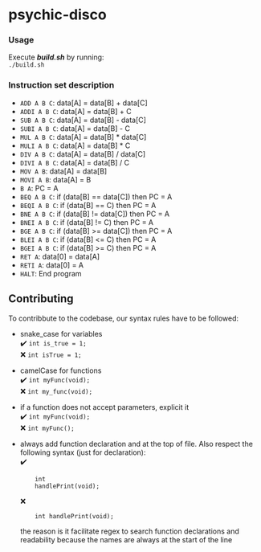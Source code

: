 # psychic-disco

### Usage 
Execute **_build.sh_** by running:  
`./build.sh`

### Instruction set description
- `ADD A B C`: data[A] = data[B] + data[C]
- `ADDI A B C`: data[A] = data[B] + C
- `SUB A B C`: data[A] = data[B] - data[C]
- `SUBI A B C`: data[A] = data[B] - C
- `MUL A B C`: data[A] = data[B] * data[C]
- `MULI A B C`: data[A] = data[B] * C
- `DIV A B C`: data[A] = data[B] / data[C]
- `DIVI A B C`: data[A] = data[B] / C
- `MOV A B`: data[A] = data[B]
- `MOVI A B`: data[A] = B
- `B A`: PC = A
- `BEQ A B C`: if (data[B] == data[C]) then PC = A
- `BEQI A B C`: if (data[B] == C) then PC = A
- `BNE A B C`: if (data[B] != data[C]) then PC = A
- `BNEI A B C`: if (data[B] != C) then PC = A
- `BGE A B C`: if (data[B] >= data[C]) then PC = A
- `BLEI A B C`: if (data[B] <= C) then PC = A
- `BGEI A B C`: if (data[B] >= C) then PC = A
- `RET A`: data[0] = data[A]
- `RETI A`: data[0] = A
- `HALT`: End program

## Contributing

To contribbute to the codebase, our syntax rules have to be followed:
- snake_case for variables  
    ✔️ `int is_true = 1;`  
    ❌ `int isTrue = 1;`  

- camelCase for functions  
    ✔️ `int myFunc(void);`  
    ❌ `int my_func(void);`  

- if a function does not accept parameters, explicit it  
    ✔️ `int myFunc(void);`  
    ❌ `int myFunc();`  

- always add function declaration and at the top of file. Also respect the following syntax (just for declaration):  
    ✔️ 
    ```
        int 
        handlePrint(void);
    ```
    ❌ 
    ```
        int handlePrint(void);
    ```
    the reason is it facilitate regex to search function declarations and readability because the names are always at the start of the line
